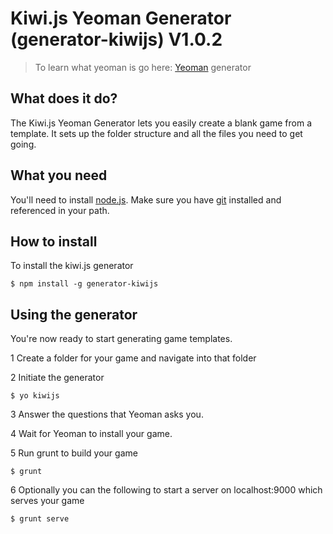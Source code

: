 # Kiwi.js Yeoman Generator (generator-kiwijs) V1.0.2

> To learn what yeoman is go here: [Yeoman](http://yeoman.io) generator

## What does it do?

The Kiwi.js Yeoman Generator lets you easily create a blank game from a template. It sets up the folder structure and all the files you need to get going.

## What you need

You'll need to install [node.js](http://nodejs.org/).
Make sure you have [git](http://git-scm.com/book/en/Getting-Started-Installing-Git) installed and referenced in your path.

## How to install

To install the kiwi.js generator 

```
$ npm install -g generator-kiwijs
```

## Using the generator

You're now ready to start generating game templates.

1 Create a folder for your game and navigate into that folder

2 Initiate the generator

```
$ yo kiwijs
```

3 Answer the questions that Yeoman asks you. 

4 Wait for Yeoman to install your game.

5 Run grunt to build your game

```
$ grunt
```

6 Optionally you can the following to start a server on localhost:9000 which serves your game

```
$ grunt serve
```





